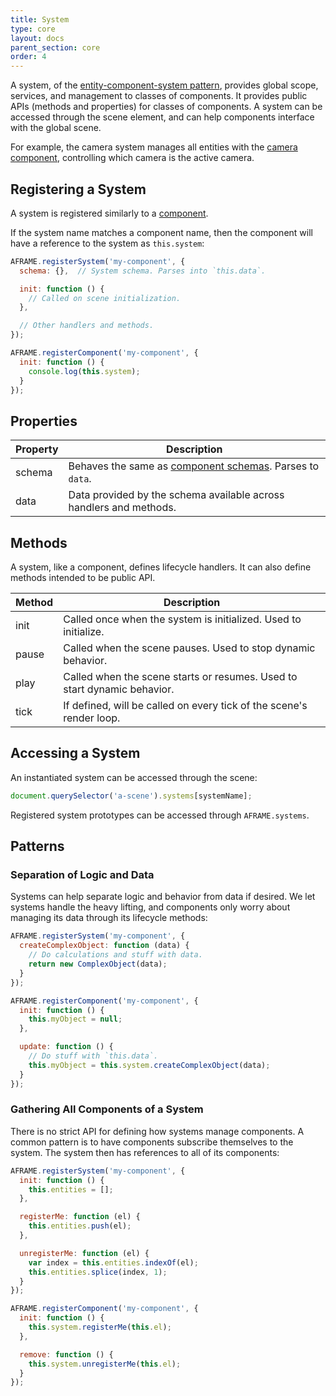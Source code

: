 ```yaml
---
title: System
type: core
layout: docs
parent_section: core
order: 4
---
```


[ecs]: ../introduction/entity-component-system.md

A system, of the [entity-component-system pattern][ecs], provides global scope,
services, and management to classes of components. It provides public APIs
(methods and properties) for classes of components. A system can be accessed
through the scene element, and can help components interface with the global
scene.

[camera]: ../components/camera.md

For example, the camera system manages all entities with the [camera
component][camera], controlling which camera is the active camera.

<!--toc-->

## Registering a System

[components]: ./component.md

A system is registered similarly to a [component][components].

If the system name matches a component name, then the component will have a
reference to the system as `this.system`:

```js
AFRAME.registerSystem('my-component', {
  schema: {},  // System schema. Parses into `this.data`.

  init: function () {
    // Called on scene initialization.
  },

  // Other handlers and methods.
});

AFRAME.registerComponent('my-component', {
  init: function () {
    console.log(this.system);
  }
});
```

## Properties

[schema]: ./component.md#schema

| Property | Description                                                        |
| -------- | -------------                                                      |
| schema   | Behaves the same as [component schemas][schema]. Parses to `data`. |
| data     | Data provided by the schema available across handlers and methods. |

## Methods

A system, like a component, defines lifecycle handlers. It can also define
methods intended to be public API.

| Method   | Description                                                              |
| -------- | -------------                                                            |
| init     | Called once when the system is initialized. Used to initialize.          |
| pause    | Called when the scene pauses. Used to stop dynamic behavior.             |
| play     | Called when the scene starts or resumes. Used to start dynamic behavior. |
| tick     | If defined, will be called on every tick of the scene's render loop.     |

## Accessing a System

An instantiated system can be accessed through the scene:

```js
document.querySelector('a-scene').systems[systemName];
```

Registered system prototypes can be accessed through `AFRAME.systems`.

## Patterns

### Separation of Logic and Data

Systems can help separate logic and behavior from data if desired. We let
systems handle the heavy lifting, and components only worry about managing its
data through its lifecycle methods:

```js
AFRAME.registerSystem('my-component', {
  createComplexObject: function (data) {
    // Do calculations and stuff with data.
    return new ComplexObject(data);
  }
});

AFRAME.registerComponent('my-component', {
  init: function () {
    this.myObject = null;
  },

  update: function () {
    // Do stuff with `this.data`.
    this.myObject = this.system.createComplexObject(data);
  }
});
```

### Gathering All Components of a System

There is no strict API for defining how systems manage components. A common
pattern is to have components subscribe themselves to the system. The system
then has references to all of its components:

```js
AFRAME.registerSystem('my-component', {
  init: function () {
    this.entities = [];
  },

  registerMe: function (el) {
    this.entities.push(el);
  },

  unregisterMe: function (el) {
    var index = this.entities.indexOf(el);
    this.entities.splice(index, 1);
  }
});

AFRAME.registerComponent('my-component', {
  init: function () {
    this.system.registerMe(this.el);
  },

  remove: function () {
    this.system.unregisterMe(this.el);
  }
});
```
